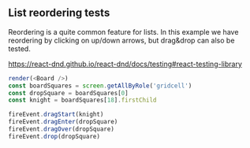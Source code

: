 ## List reordering tests

Reordering is a quite common feature for lists. In this example we have reordering by clicking on up/down arrows, but drag&drop can also be tested.

https://react-dnd.github.io/react-dnd/docs/testing#react-testing-library 

```js
render(<Board />)
const boardSquares = screen.getAllByRole('gridcell')
const dropSquare = boardSquares[0]
const knight = boardSquares[18].firstChild

fireEvent.dragStart(knight)
fireEvent.dragEnter(dropSquare)
fireEvent.dragOver(dropSquare)
fireEvent.drop(dropSquare)
```
